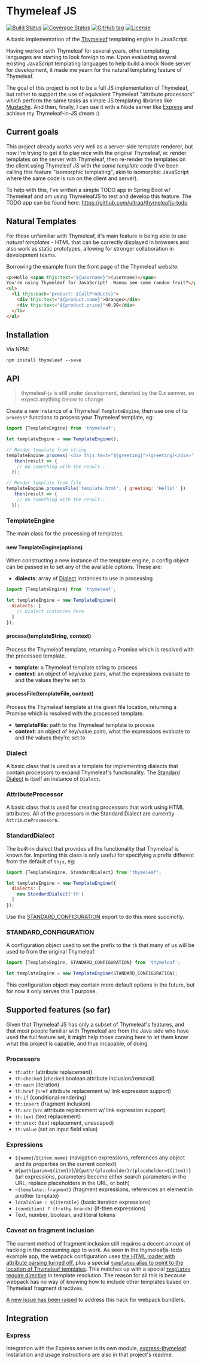 
Thymeleaf JS
============

[![Build Status](https://travis-ci.org/ultraq/thymeleafjs.svg?branch=master)](https://travis-ci.org/ultraq/thymeleafjs)
[![Coverage Status](https://coveralls.io/repos/github/ultraq/thymeleafjs/badge.svg?branch=master)](https://coveralls.io/github/ultraq/thymeleafjs?branch=master)
[![GitHub tag](https://img.shields.io/github/tag/ultraq/thymeleafjs.svg?maxAge=3600)](https://github.com/ultraq/thymeleafjs/tags)
[![License](https://img.shields.io/github/license/ultraq/thymeleafjs.svg?maxAge=2592000)](https://github.com/ultraq/thymeleafjs/blob/master/LICENSE.txt)

A basic implementation of the [Thymeleaf](http://thymeleaf.org/) templating
engine in JavaScript.

Having worked with Thymeleaf for several years, other templating languages are
starting to look foreign to me.  Upon evaluating several existing JavaScript
templating languages to help build a mock Node server for development, it made
me yearn for the natural templating feature of Thymeleaf.

The goal of this project is not to be a full JS implementation of Thymeleaf, but
rather to support the use of equivalent Thymeleaf "attribute processors" which
perform the same tasks as simple JS templating libraries like [Mustache](https://github.com/janl/mustache.js/).
And then, finally, I can use it with a Node server like [Express](http://expressjs.com/)
and achieve my Thymeleaf-in-JS dream :)


Current goals
-------------

This project already works very well as a server-side template renderer, but now
I'm trying to get it to play nice with the original Thymeleaf, ie: render
templates on the server with Thymeleaf, then re-render the templates on the
client using Thymeleaf JS with *the same template code* (I've been calling this
feature "isomorphic templating", akin to isomorphic JavaScript where the same
code is run on the client and server).

To help with this, I've written a simple TODO app in Spring Boot w/ Thymeleaf
and am using ThymeleafJS to test and develop this feature.  The TODO app can be
found here: https://github.com/ultraq/thymeleafjs-todo


Natural Templates
-----------------

For those unfamiliar with Thymeleaf, it's main feature is being able to use
*natural templates* - HTML that can be correctly displayed in browsers and also
work as static prototypes, allowing for stronger collaboration in development
teams.

Borrowing the example from the front page of the Thymeleaf website:

```html
<p>Hello <span thjs:text="${username}">(username)</span>
You're using Thymeleaf for JavaScript!  Wanna see some random fruit?</p>
<ul>
  <li thjs:each="product: ${allProducts}">
    <div thjs:text="${product.name}">Oranges</div>
    <div thjs:text="${product.price}">0.99</div>
  </li>
</ul>
```


Installation
------------

Via NPM:

```
npm install thymeleaf --save
```


API
---

> thymeleaf-js is still under development, denoted by the 0.x semver, so expect
> anything below to change.

Create a new instance of a Thymeleaf `TemplateEngine`, then use one of its
`process*` functions to process your Thymeleaf template, eg:

```javascript
import {TemplateEngine} from 'thymeleaf';

let templateEngine = new TemplateEngine();

// Render template from string
templateEngine.process('<div thjs:text="${greeting}">(greeting)</div>', { greeting: 'Hello!' })
  .then(result => {
    // Do something with the result...
  });

// Render template from file
templateEngine.processFile('template.html', { greeting: 'Hello!' })
  .then(result => {
    // Do something with the result...
  });
```

### TemplateEngine

The main class for the processing of templates.

#### new TemplateEngine(options)

When constructing a new instance of the template engine, a config object can be
passed in to set any of the available options.  These are:

 - **dialects**: array of [Dialect](#dialect) instances to use in processing

```javascript
import {TemplateEngine} from 'thymeleaf';

let templateEngine = new TemplateEngine({
  dialects: [
    // Dialect instances here
  ]
});
```

#### process(templateString, context)

Process the Thymeleaf template, returning a Promise which is resolved with the
processed template.

 - **template**: a Thymeleaf template string to process
 - **context**: an object of key/value pairs, what the expressions evaluate to
   and the values they're set to

#### processFile(templateFile, context)

Process the Thymeleaf template at the given file location, returning a Promise
which is resolved with the processed template.

 - **templateFile**: path to the Thymeleaf template to process
 - **context**: an object of key/value pairs, what the expressions evaluate to
   and the values they're set to


### Dialect

A basic class that is used as a template for implementing dialects that contain
processors to expand Thymeleaf's functionality.  The [Standard Dialect](#standarddialect)
is itself an instance of `Dialect`.


### AttributeProcessor

A basic class that is used for creating processors that work using HTML
attributes.  All of the processors in the Standard Dialect are currently
`AttributeProcessor`s.


### StandardDialect

The built-in dialect that provides all the functionality that Thymeleaf is known
for.  Importing this class is only useful for specifying a prefix different from
the default of `thjs`, eg:

```javascript
import {TemplateEngine, StandardDialect} from 'thymeleaf';

let templateEngine = new TemplateEngine({
  dialects: [
    new StandardDialect('th')
  ]
});
```

Use the [STANDARD_CONFIGURATION](#standard_configuration) export to do this more
succinctly.


### STANDARD_CONFIGURATION

A configuration object used to set the prefix to the `th` that many of us will
be used to from the original Thymeleaf.

```javascript
import {TemplateEngine, STANDARD_CONFIGURATION} from 'thymeleaf';

let templateEngine = new TemplateEngine(STANDARD_CONFIGURATION);
```

This configuration object may contain more default options in the future, but
for now it only serves this 1 purpose.


Supported features (so far)
---------------------------

Given that Thymeleaf JS has only a subset of Thymeleaf's features, and that most
people familiar with Thymeleaf are from the Java side who have used the full
feature set, it might help those coming here to let them know what this project
is capable, and thus incapable, of doing.

### Processors

 - `th:attr` (attribute replacement)
 - `th:checked` (`checked` boolean attribute inclusion/removal)
 - `th:each` (iteration)
 - `th:href` (`href` attribute replacement w/ link expression support)
 - `th:if` (conditional rendering)
 - `th:insert` (fragment inclusion)
 - `th:src` (`src` attribute replacement w/ link expression support)
 - `th:text` (text replacement)
 - `th:utext` (text replacement, unescaped)
 - `th:value` (set an input field value)

### Expressions

 - `${name}`/`${item.name}` (navigation expressions, references any object and
   its properties on the current context)
 - `@{path{param=${item})}`/`@{path/{placeholder}/(placeholder=${item})}` (url
   expressions, parameters become either search parameters in the URL, replace
   placeholders in the URL, or both)
 - `~{template::fragment}` (fragment expressions, references an element in
   another template)
 - `localValue : ${iterable}` (basic iteration expressions)
 - `(condition) ? (truthy branch)` (if-then expressions)
 - Text, number, boolean, and literal tokens


### Caveat on fragment inclusion

The current method of fragment inclusion still requires a decent amount of
hacking in the consuming app to work.  As seen in the thymeleafjs-todo example
app, the webpack configuration uses [the HTML loader with attribute parsing
turned off](https://github.com/ultraq/thymeleafjs-todo/blob/01ebb094bef0eaef168bc084fe3d50657b2a1f10/todo-ui/webpack.config.js#L23-L31),
plus a special [`templates` alias to point to the location of Thymeleaf
templates](https://github.com/ultraq/thymeleafjs-todo/blob/01ebb094bef0eaef168bc084fe3d50657b2a1f10/todo-ui/webpack.config.js#L36).
This matches up with a special [`templates` require directive](https://github.com/ultraq/thymeleafjs/blob/4413cc04a30399d7b18847ef63e1d734ce196fa3/src/utilities/TemplateResolver.js#L42)
in template resolution.  The reason for all this is because webpack has no way
of knowing how to include other templates based on Thymeleaf fragment directives.

[A new issue has been raised](https://github.com/ultraq/thymeleafjs/issues/16)
to address this hack for webpack bundlers.


Integration
-----------

### Express

Integration with the Express server is its own module,
[express-thymeleaf](https://github.com/ultraq/express-thymeleaf).  Installation
and usage instructions are also in that project's readme.

